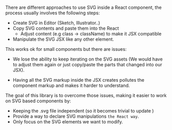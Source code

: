 
There are different approaches to use SVG inside a React component, the process usually involves the following steps:

- Create SVG in Editor (Sketch, Illustrator..)
- Copy SVG contents and paste them into the React
  - Adjust content (e.g class -> className) to make it JSX compatible
- Manipulate the SVG JSX like any other element.

This works ok for small components but there are issues:

- We lose the ability to keep iterating on the SVG assets (We would have to adjust them again or just copy/paste the parts that changed into our JSX).

- Having all the SVG markup inside the JSX creates pollutes the component markup and makes it harder to understand.

The goal of this library is to overcome those issues, making it easier to work on SVG based components by:

- Keeping the .svg file independent (so it becomes trivial to update )
- Provide a way to declare SVG manipulations `the React way`. 
- Only focus on the SVG elements we want to modify.